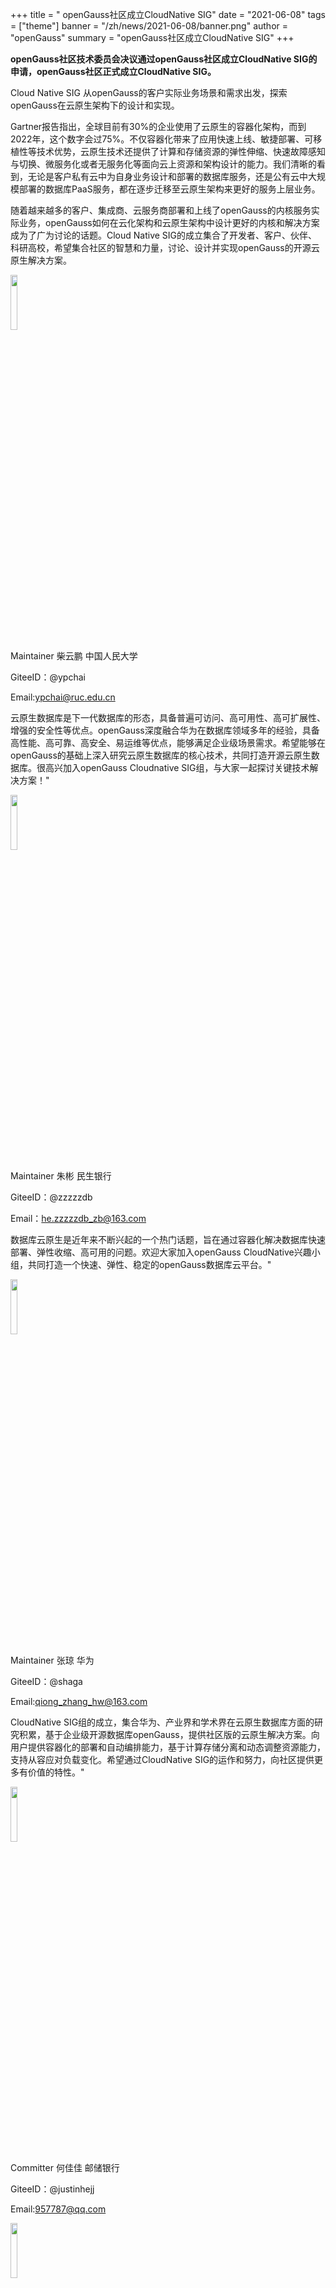﻿+++
title = " openGauss社区成立CloudNative SIG"
date = "2021-06-08"
tags = ["theme"]
banner = "/zh/news/2021-06-08/banner.png"
author = "openGauss"
summary = "openGauss社区成立CloudNative SIG"
+++

**openGauss社区技术委员会决议通过openGauss社区成立CloudNative SIG的申请，openGauss社区正式成立CloudNative SIG。**

Cloud Native SIG 从openGauss的客户实际业务场景和需求出发，探索openGauss在云原生架构下的设计和实现。


Gartner报告指出，全球目前有30%的企业使用了云原生的容器化架构，而到2022年，这个数字会过75%。不仅容器化带来了应用快速上线、敏捷部署、可移植性等技术优势，云原生技术还提供了计算和存储资源的弹性伸缩、快速故障感知与切换、微服务化或者无服务化等面向云上资源和架构设计的能力。我们清晰的看到，无论是客户私有云中为自身业务设计和部署的数据库服务，还是公有云中大规模部署的数据库PaaS服务，都在逐步迁移至云原生架构来更好的服务上层业务。


随着越来越多的客户、集成商、云服务商部署和上线了openGauss的内核服务实际业务，openGauss如何在云化架构和云原生架构中设计更好的内核和解决方案成为了广为讨论的话题。Cloud Native SIG的成立集合了开发者、客户、伙伴、科研高校，希望集合社区的智慧和力量，讨论、设计并实现openGauss的开源云原生解决方案。

<img src="/zh/news/2021-06-08/柴云鹏.jpg" style="width: 15%"> 

Maintainer 柴云鹏 中国人民大学           

GiteeID：@ypchai   

Email:ypchai@ruc.edu.cn

云原生数据库是下一代数据库的形态，具备普遍可访问、高可用性、高可扩展性、增强的安全性等优点。openGauss深度融合华为在数据库领域多年的经验，具备高性能、高可靠、高安全、易运维等优点，能够满足企业级场景需求。希望能够在openGauss的基础上深入研究云原生数据库的核心技术，共同打造开源云原生数据库。很高兴加入openGauss Cloudnative SIG组，与大家一起探讨关键技术解决方案！"


<img src="/zh/news/2021-06-08/朱彬.jpg" style="width: 15%"> 

Maintainer 朱彬 民生银行   

GiteeID：@zzzzzdb      

Email：he.zzzzzdb_zb@163.com

数据库云原生是近年来不断兴起的一个热门话题，旨在通过容器化解决数据库快速部署、弹性收缩、高可用的问题。欢迎大家加入openGauss CloudNative兴趣小组，共同打造一个快速、弹性、稳定的openGauss数据库云平台。"


<img src="/zh/news/2021-06-08/张琼.png" style="width: 15%"> 

Maintainer 张琼 华为  

GiteeID：@shaga  

Email:qiong_zhang_hw@163.com

CloudNative SIG组的成立，集合华为、产业界和学术界在云原生数据库方面的研究积累，基于企业级开源数据库openGauss，提供社区版的云原生解决方案。向用户提供容器化的部署和自动编排能力，基于计算存储分离和动态调整资源能力，支持从容应对负载变化。希望通过CloudNative SIG的运作和努力，向社区提供更多有价值的特性。"


<img src="/zh/news/2021-06-08/何佳佳.jpeg" style="width: 15%"> 


Committer 何佳佳 邮储银行   

GiteeID：@justinhejj

Email:957787@qq.com



<img src="/zh/news/2021-06-08/孔再华.jpg" style="width: 15%"> 


Committer 孔再华 民生银行    

GiteeID：@anikikong 

Email：kongzaihua@hotmail.com


<img src="/zh/news/2021-06-08/胡翔宇.jpg" style="width: 15%"> 


Committer 胡翔宇 华为    

GiteeID：@huxiangyu 

Email：xiangyu.hu@outlook.com


<img src="/zh/news/2021-06-08/yangxh.jpg" style="width: 15%"> 


Committer 杨小华 新数科技    

GiteeID：@xhyoung

Email：yangxh@shindata.com


<img src="/zh/news/2021-06-08/黄彪.jpg" style="width: 15%"> 


Committer 黄彪 新数科技    

GiteeID：@huangbiaosd

Email：huangbiao@shindata.com


<img src="/zh/news/2021-06-08/liubin.png" style="width: 15%"> 


Committer 刘斌 云和恩墨   

GiteeID：@travelliu

Email：travel.liu@outlook.com


<img src="/zh/news/2021-06-08/季亚斌.jpg" style="width: 15%"> 


Committer 季亚斌 云和恩墨  

GiteeID：@yabinji

Email：392623640@qq.com


<img src="/zh/news/2021-06-08/ruixiong.jpg" style="width: 15%"> 


Committer 谭睿雄 中国人民大学  

GiteeID：@T-rx

Email：tanruixiong@ruc.edu.cn


<img src="/zh/news/2021-06-08/郭云达.jpg" style="width: 15%"> 


Committer 郭云达 中国人民大学  

GiteeID：@yundag

Email：1851619113@qq.com




欢迎大家订阅CloudNative SIG邮件列表：cloudnative@opengauss.org及时掌握CloudNative  SIG动态。



会议时间：北京时间，每双周一下午，15:00-16:00



因为SIG是开放的，我们欢迎任何人加入openGauss CloudNative SIG并参与贡献。


               

**如何加入CloudNative SIG并参与贡献：**

1.注册Gitee账号

openGauss源代码托管在码云（Gitee）：

https://gitee.com/opengauss

请参考hhttps://gitee.com/help/articles/4113注册您的Gitee账户，

并在http://gitee.com/profile/emails设置您的主邮箱。

2.签署CLA

在参与社区贡献前，您还需要签署openGauss社区贡献者许可协议（CLA）.

3.找到Security Technology SIG仓库地址：

https://gitee.com/opengauss/openGauss-server
https://gitee.com/opengauss/openGauss-third_party
https://gitee.com/opengauss/openGauss-operator
                                  


**如果，你感兴趣的SIG组还未出现，**

**那么，新的SIG组将由你来发起！**

欢迎发送申请邮件至：tc@opengauss.org
